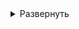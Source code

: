 <!-- # Настройка [Docker](https://www.docker.com/ "Официальный сайт Docker") для развёртывания сервисной ВМ -->

<details>
<summary>Развернуть</summary>   

1. Скачать и установить [Docker-desktop](https://www.docker.com/products/docker-desktop/ "Скачать Docker-desktop")
2. Установить расширение [vscode Docker](https://marketplace.visualstudio.com/items?itemName=ms-azuretools.vscode-docker)
3. Cкачать Dockerfile из репозитория GitHub
4. Создание образа ОС Alpine Linux с необходимыми пакетами и зависимостями из инструкций [Dockerfile](/Dockerfile "Ссылка на Dockerfile")
    1. **docker build -t mediawiki_service_alpine .**
        - docker build - создает Docker-образ
        - -t mediawiki_service_alpine - произвольное имя образа
        - . - контекст сборки (где искать Dockerfile). В данном случае — в текущей директории
5. Запуск контейнера на основе созданного образа "mediawiki_service_ubuntu_22.04"
    1. **docker run --hostname vm-0-service -it mediawiki_service_alpine bash**
        - --hostname <имя хоста> - произвольное название ВМ

6. Добавить запущенный Docker-контейнер в vscode workspace для удобста работы

    ![Открытие Docker-контейнера в vscode](/Solution/Mediafiles/3.1.%20Service_VM_Docker_setup.gif)

</details>  
